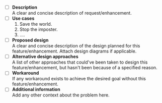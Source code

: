 
- [ ] <b>Description</b> <br>
    A clear and concise description of request/enhancement. <br>
- [ ] <b>Use cases</b> <br>
    1. Save the world.
    2. Stop the imposter.
    3. .... <br>
- [ ] <b>Proposed design</b> <br>
    A clear and concise description of the design planned for this feature/enhancement.
    Attach design diagrams if applicable.
- [ ] <b>Alternative design approaches</b> <br>
    A list of other approaches that could've been taken to design this feature/enhancement, 
    but hasn't been because of a specified reason.
- [ ] <b>Workaround</b> <br>
    If any workaround exists to achieve the desired goal without this feature/enhancement.
- [ ] <b>Additional information</b> <br>
    Add any other context about the problem here.
